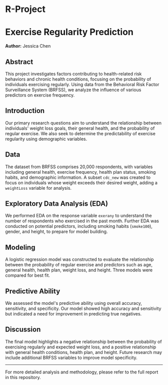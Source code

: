 # R-Project

# Exercise Regularity Prediction

**Author:** Jessica Chen

## Abstract

This project investigates factors contributing to health-related risk behaviors and chronic health conditions, focusing on the probability of individuals exercising regularly. Using data from the Behavioral Risk Factor Surveillance System (BRFSS), we analyze the influence of various predictors on exercise frequency.

## Introduction

Our primary research questions aim to understand the relationship between individuals' weight loss goals, their general health, and the probability of regular exercise. We also seek to determine the predictability of exercise regularity using demographic variables.

## Data

The dataset from BRFSS comprises 20,000 respondents, with variables including general health, exercise frequency, health plan status, smoking habits, and demographic information. A subset `cdc_new` was created to focus on individuals whose weight exceeds their desired weight, adding a `weightLoss` variable for analysis.

## Exploratory Data Analysis (EDA)

We performed EDA on the response variable `exerany` to understand the number of respondents who exercised in the past month. Further EDA was conducted on potential predictors, including smoking habits (`smoke100`), gender, and height, to prepare for model building.

## Modeling

A logistic regression model was constructed to evaluate the relationship between the probability of regular exercise and predictors such as age, general health, health plan, weight loss, and height. Three models were compared for best fit.

## Predictive Ability

We assessed the model's predictive ability using overall accuracy, sensitivity, and specificity. Our model showed high accuracy and sensitivity but indicated a need for improvement in predicting true negatives.

## Discussion

The final model highlights a negative relationship between the probability of exercising regularly and expected weight loss, and a positive relationship with general health conditions, health plan, and height. Future research may include additional BRFSS variables to improve model specificity.

---

For more detailed analysis and methodology, please refer to the full report in this repository.
